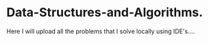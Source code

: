 # Data-Structures-and-Algorithms.
Here I will upload all the problems that I solve locally using IDE's....
